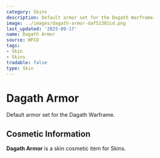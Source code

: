 ```yaml
---
category: Skins
description: Default armor set for the Dagath Warframe.
image: ../images/dagath-armor-daf51301cd.png
last_updated: '2025-09-17'
name: Dagath Armor
source: WFCD
tags:
- Skin
- Skins
tradable: false
type: Skin
---
```


# Dagath Armor

Default armor set for the Dagath Warframe.

## Cosmetic Information

**Dagath Armor** is a skin cosmetic item for Skins.


